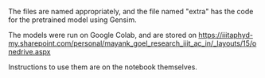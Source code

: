 The files are named appropriately, and the file named "extra" has the code for the pretrained model using Gensim.

The models were run on Google Colab, and are stored on https://iiitaphyd-my.sharepoint.com/personal/mayank_goel_research_iiit_ac_in/_layouts/15/onedrive.aspx

Instructions to use them are on the notebook themselves.
